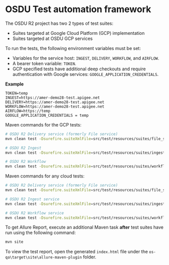 # OSDU Test automation framework

The OSDU R2 project has two 2 types of test suites:

* Suites targeted at Google Cloud Platform (GCP) implementation
* Suites targeted at OSDU GCP services

To run the tests, the following environment variables must be set:

* Variables for the service host: `INGEST`, `DELIVERY`, `WORKFLOW`, and `AIRFLOW`.
* A bearer token variable: `TOKEN`.
* GCP specified tests have additional deep checkouts and require authentication with Google services:
`GOOGLE_APPLICATION_CREDENTIALS`.

**Example**

```
TOKEN=temp
INGEST=https://amer-demo28-test.apigee.net
DELIVERY=https://amer-demo28-test.apigee.net
WORKFLOW=https://amer-demo28-test.apigee.net
AIRFLOW=https://temp
GOOGLE_APPLICATION_CREDENTIALS = temp
```

Maven commands for the GCP tests:

```sh
# OSDU R2 Delivery service (formerly File service)
mvn clean test -Dsurefire.suiteXmlFile=src/test/resources/suites/file_service/FileServiceGcp.xml

# OSDU R2 Ingest
mvn clean test -Dsurefire.suiteXmlFile=src/test/resources/suites/ingest/IngestGcp.xml

# OSDU R2 Workflow
mvn clean test -Dsurefire.suiteXmlFile=src/test/resources/suites/workflow/WorkflowAnyCloud.xml
```

Maven commands for any cloud tests:

```sh
# OSDU R2 Delivery service (formerly File service)
mvn clean test -Dsurefire.suiteXmlFile=src/test/resources/suites/file_service/FileServiceAnyCloud.xml

# OSDU R2 Ingest service
mvn clean test -Dsurefire.suiteXmlFile=src/test/resources/suites/ingest/IngestAnyCloud.xml

# OSDU R2 Workflow service
mvn clean test -Dsurefire.suiteXmlFile=src/test/resources/suites/workflow/WorkflowAnyCloud.xml
```

To get Allure Report, execute an additional Maven task **after** test suites have run using the following command:

```sh
mvn site
```

To view the test report, open the generated `index.html` file under the `os-qa\target\site\allure-maven-plugin` folder.
